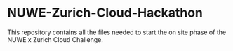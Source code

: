 # NUWE-Zurich-Cloud-Hackathon
This repository contains all the files needed to start the on site phase of the NUWE x Zurich Cloud Challenge.
